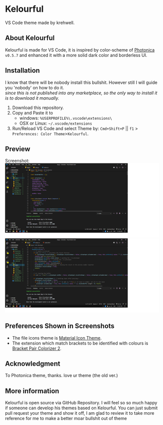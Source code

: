 # Kelourful
VS Code theme made by krehwell.  
 
## About Kelourful
Kelourful is made for VS Code, it is inspired by color-scheme of [Photonica](https://github.com/Photonico/Photonica) `v0.5.7` and enhanced it with a more solid dark color and borderless  UI.

## Installation
I know that there will be nobody install this bullshit. However still I will guide you 'nobody' on how to do it.  
_since this is not published into any marketplace, so the only way to install it is to download it manually._  
1. Download this repository.
2. Copy and Paste it to 
    - windows: `%USERPROFILE%\.vscode\extensions\`
    - OSX or Linux: `~/.vscode/extensions`
3. Run/Reload VS Code and select Theme by: `Cmd+Shift+P` || `f1` > `Preferences: Color Theme`>`Kelourful`.

## Preview
Screenshot:
![kelourful](kelourful.png)
![kelourful1](kelourful1.png)

## Preferences Shown in Screenshots
- The file icons theme is [Material Icon Theme](https://marketplace.visualstudio.com/items?itemName=PKief.material-icon-theme).
- The extension which match brackets to be identified with colours is [Bracket Pair Colorizer 2](https://marketplace.visualstudio.com/items?itemName=CoenraadS.bracket-pair-colorizer-2).


## Acknowledgment
To Photonica theme, thanks. love ur theme (the old ver.)

## More information
Kelourful is open source via GitHub Repository. I will feel so so much happy if someone can develop his themes based on Kelourful. You can just submit pull request your theme and show it off, I am glad to review it to take more reference for me to make a better moar bullshit out of theme
